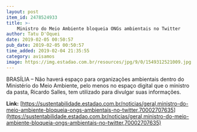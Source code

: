 ```yaml
---
layout: post
item_id: 2478524933
title: >-
    Ministro do Meio Ambiente bloqueia ONGs ambientais no Twitter
author: Tatu D'Oquei
date: 2019-02-05 00:50:57
pub_date: 2019-02-05 00:50:57
time_added: 2019-02-04 21:35:55
category: avisamos
image: https://img.estadao.com.br/resources/jpg/9/0/1549312521009.jpg
---
```


BRASÍLIA – Não haverá espaço para organizações ambientais dentro do Ministério do Meio Ambiente, pelo menos no espaço digital que o ministro da pasta, Ricardo Salles, tem utilizado para divulgar suas informações.

**Link:** [https://sustentabilidade.estadao.com.br/noticias/geral,ministro-do-meio-ambiente-bloqueia-ongs-ambientais-no-twitter,70002707635](https://sustentabilidade.estadao.com.br/noticias/geral,ministro-do-meio-ambiente-bloqueia-ongs-ambientais-no-twitter,70002707635)

